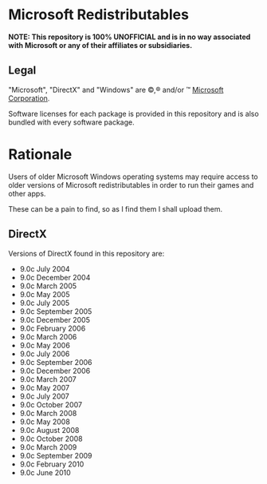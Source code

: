﻿# Microsoft Redistributables
__NOTE: This repository is 100% UNOFFICIAL and is in no way associated with Microsoft or any of their affiliates or subsidiaries.__

## Legal
"Microsoft", "DirectX" and "Windows" are ©,® and/or ™ [Microsoft Corporation](https://www.microsoft.com/).

Software licenses for each package is provided in this repository and is also bundled with every software package.

# Rationale
Users of older Microsoft Windows operating systems may require access to older versions of Microsoft redistributables in order to run their games and other apps.

These can be a pain to find, so as I find them I shall upload them.

## DirectX
Versions of DirectX found in this repository are:
* 9.0c July 2004
* 9.0c December 2004
* 9.0c March 2005
* 9.0c May 2005
* 9.0c July 2005
* 9.0c September 2005
* 9.0c December 2005
* 9.0c February 2006
* 9.0c March 2006
* 9.0c May 2006
* 9.0c July 2006
* 9.0c September 2006
* 9.0c December 2006
* 9.0c March 2007
* 9.0c May 2007
* 9.0c July 2007
* 9.0c October 2007
* 9.0c March 2008
* 9.0c May 2008
* 9.0c August 2008
* 9.0c October 2008
* 9.0c March 2009
* 9.0c September 2009
* 9.0c February 2010
* 9.0c June 2010
